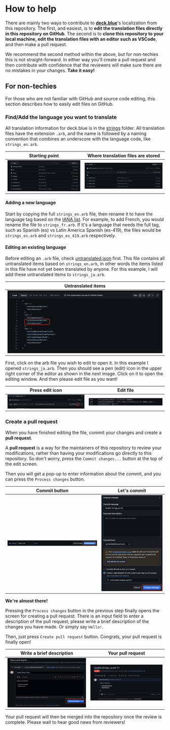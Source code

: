 # How to help

There are mainly two ways to contribute to **[deck.blue](https://deck.blue)**'s localization from this repository. The first, and easiest, is to **edit the translation files directly in this repository on GitHub**. The second is to **clone this repository to your local machine, edit the translation files with an editor such as VSCode**, and then make a pull request.

We recommend the second method within the above, but for non-techies this is not straight-forward. In either way you'll create a pull request and then contribute with confidence that the reviewers will make sure there are no mistakes in your changes. **Take it easy!**

## For non-techies

For those who are not familiar with GitHub and source code editing, this section describes how to easily edit files on GitHub.

### Find/Add the language you want to translate

All translation information for deck.blue is in the [strings](https://github.com/deckblue/l10n/tree/main/strings) folder. All translation files have the extension `.arb`, and the name is followed by a naming convention that combines an underscore with the language code, like `strings_en.arb`.

| Starting point                                    | Where translation files are stored                |
| ------------------------------------------------- | ------------------------------------------------- |
| ![guide1](./assets/imgs/contribution_guide_1.png) | ![guide2](./assets/imgs/contribution_guide_2.png) |

#### Adding a new language

Start by copying the full `strings_en.arb` file, then rename it to have the language tag based on the [IANA list](https://www.iana.org/assignments/language-subtag-registry/language-subtag-registry). For example, to add French, you would rename the file to `strings_fr.arb`. If it's a language that needs the full tag, such as Spanish (es) vs Latin America Spanish (es-419), the files would be `strings_es.arb` and `strings_es_419.arb` respectively.

#### Editing an existing language

Before editing an `.arb` file, check [untranslated.json](https://github.com/deckblue/l10n/blob/main/untranslated.json) first. This file contains all untranslated items based on `strings_en.arb`, in other words the items listed in this file have not yet been translated by anyone. For this example, I will add these untranslated items to `strings_ja.arb`.

| Untranslated items                                |
| ------------------------------------------------- |
| ![guide3](./assets/imgs/contribution_guide_3.png) |

First, click on the arb file you wish to edit to open it. In this example I opened `strings_ja.arb`. Then you should see a pen (edit) icon in the upper right corner of the editor as shown in the next image. Click on it to open the editing window. And then please edit file as you want!

| Press edit icon                                   | Edit file                                         |
| ------------------------------------------------- | ------------------------------------------------- |
| ![guide4](./assets/imgs/contribution_guide_4.png) | ![guide5](./assets/imgs/contribution_guide_5.png) |

### Create a pull request

When you have finished editing the file, commit your changes and create a **pull request**.

A **pull request** is a way for the maintainers of this repository to review your modifications, rather than having your modifications go directly to this repository. So don't worry, press the `Commit changes...` button at the top of the edit screen.

Then you will get a pop-up to enter information about the commit, and you can press the `Process changes` button.

| Commit button                                     | Let's commit                                      |
| ------------------------------------------------- | ------------------------------------------------- |
| ![guide6](./assets/imgs/contribution_guide_6.png) | ![guide7](./assets/imgs/contribution_guide_7.png) |

**We're almost there!**

Pressing the `Process changes` button in the previous step finally opens the screen for creating a pull request. There is an input field to enter a description of the pull request, please write a brief description of the changes you have made. Or simply say `Hello!`.

Then, just press `Create pull request` button. Congrats, your pull request is finally open!

| Write a brief description                         | Your pull request                                 |
| ------------------------------------------------- | ------------------------------------------------- |
| ![guide8](./assets/imgs/contribution_guide_8.png) | ![guide9](./assets/imgs/contribution_guide_9.png) |

Your pull request will then be merged into the repository once the review is complete. Please wait to hear good news from reviewers!
